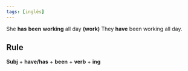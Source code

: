 ```yaml
---
tags: [inglês]
---
```


She **has** **been** **working** all day **(work)**
They **have** been working all day.

## Rule
**Subj** + **have/has** + **been** + **verb** + **ing**